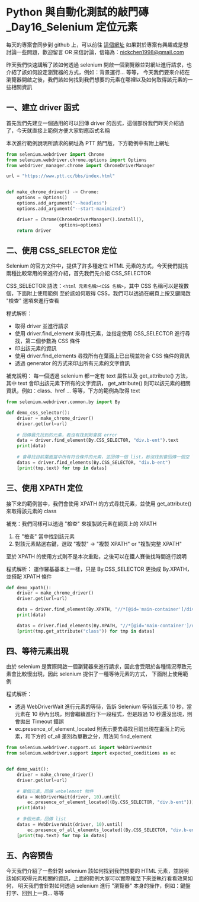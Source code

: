 # Python 與自動化測試的敲門磚_Day16_Selenium 定位元素

每天的專案會同步到 github 上，可以前往 [這個網址](https://github.com/nickchen1998/2022_ithelp_marathon) 如果對於專案有興趣或是想討論一些問題，歡迎留言 OR 來信討論，信箱為：nickchen1998@gmail.com

昨天我們快速講解了該如何透過 selenium 開啟一個瀏覽器並對網址進行請求，也介紹了該如何設定瀏覽器的方式，例如：背景運行... 等等，
今天我們要來介紹在瀏覽器開啟之後，我們該如何找到我們想要的元素在哪裡以及如何取得該元素的一些相關資訊

## 一、建立 driver 函式
首先我們先建立一個通用的可以回傳 driver 的函式，這個部份我們昨天介紹過了，今天就直接上範例方便大家對應函式名稱

本次進行範例說明所請求的網址為 PTT 熱門版，下方範例中有附上網址
```python
from selenium.webdriver import Chrome
from selenium.webdriver.chrome.options import Options
from webdriver_manager.chrome import ChromeDriverManager

url = "https://www.ptt.cc/bbs/index.html"


def make_chrome_driver() -> Chrome:
    options = Options()
    options.add_argument("--headless")
    options.add_argument("--start-maximized")

    driver = Chrome(ChromeDriverManager().install(),
                    options=options)
    return driver
```

## 二、使用 CSS_SELECTOR 定位
Selenium 的官方文件中，提供了許多種定位 HTML 元素的方式，今天我們就挑兩種比較常用的來進行介紹，首先我們先介紹 CSS_SELECTOR

CSS_SELECTOR 語法：`<html 元素名稱><CSS 名稱>`，其中 CSS 名稱可以是複數個，下面附上使用範例
至於該如何取得 CSS，我們可以透過在網頁上按又鍵開啟 "檢查" 選項來進行查看

程式解析：
- 取得 driver 並進行請求
- 使用 driver.find_element 來尋找元素，並指定使用 CSS_SELECTOR 進行尋找，第二個參數為 CSS 條件
- 印出該元素的資訊
- 使用 driver.find_elements 尋找所有在葉面上已出現並符合 CSS 條件的資訊
- 透過 generator 的方式來印出所有元素的文字資訊

補充說明：
每一個透過 selenium 都一定有 text 屬性以及 get_attribute() 方法，其中 text 會印出該元素下所有的文字資訊，
get_attribute() 則可以該元素的相關資訊，例如：class、href ... 等等，下方的範例為取得 text
```python
from selenium.webdriver.common.by import By

def demo_css_selector():
    driver = make_chrome_driver()
    driver.get(url=url)
    
    # 回傳最先找到的元素，若沒有找到則會跳 error
    data = driver.find_element(By.CSS_SELECTOR, "div.b-ent").text
    print(data)
    
    # 會尋找目前葉面當中所有符合條件的元素，並回傳一個 list，若沒找到會回傳一個空 list
    datas = driver.find_elements(By.CSS_SELECTOR, "div.b-ent")
    [print(tmp.text) for tmp in datas]
```

## 三、使用 XPATH 定位
接下來的範例當中，我們會使用 XPATH 的方式尋找元素，並使用 get_attribute() 來取得該元素的 class

補充：我們同樣可以透過 "檢查" 來複製該元素在網頁上的 XPATH
1. 在 "檢查" 當中找到該元素
2. 對該元素點選右鍵，選取 "複製" -> "複製 XPATH" or "複製完整 XPATH"

至於 XPATH 的使用方式則不是本次重點，之後可以在鐵人賽後找時間進行說明

程式解析：
運作羅基基本上一樣，只是 By.CSS_SELECTOR 更換成 By.XPATH，並搭配 XPATH 條件
```python
def demo_xpath():
    driver = make_chrome_driver()
    driver.get(url=url)

    data = driver.find_element(By.XPATH, "//*[@id='main-container']/div[2]/div[1]").get_attribute("class")
    print(data)

    datas = driver.find_elements(By.XPATH, "//*[@id='main-container']/div[2]/div")
    [print(tmp.get_attribute("class")) for tmp in datas]
```

## 四、等待元素出現
由於 selenium 是實際開啟一個瀏覽器來進行請求，因此會受限於各種情況導致元素會比較慢出現，因此 selenium 提供了一種等待元素的方式，
下面附上使用範例

程式解析：
- 透過 WebDriverWait 進行元素的等待，告訴 Selenium 等待該元素 10 秒，當元素在 10 秒內出現，則會繼續進行下一段程式，但是超過 10 秒還沒出現，則會拋出 Timeout 錯誤
- ec.presence_of_element_located 則表示要去尋找目前出現在畫面上的元素，和下方的 of_all 差別為單數之分，用法同 find_element
```python
from selenium.webdriver.support.ui import WebDriverWait
from selenium.webdriver.support import expected_conditions as ec


def demo_wait():
    driver = make_chrome_driver()
    driver.get(url=url)
    
    # 單個元素，回傳 webelement 物件
    data = WebDriverWait(driver, 10).until(
        ec.presence_of_element_located((By.CSS_SELECTOR, "div.b-ent"))).text
    print(data)
    
    # 多個元素，回傳 list
    datas = WebDriverWait(driver, 10).until(
        ec.presence_of_all_elements_located((By.CSS_SELECTOR, "div.b-ent")))
    [print(tmp.text) for tmp in datas]
```

## 五、內容預告
今天我們介紹了一些針對 selenium 該如何找到我們想要的 HTML 元素，並說明該如何取得元素相關的資訊，上面的範例大家可以實際複至下來並執行看看效果如何，
明天我們會針對如何透過 selenium 進行 "瀏覽器" 本身的操作，例如：鍵盤打字、回到上一頁... 等等